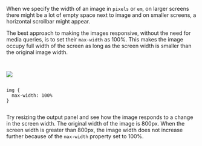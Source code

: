 When we specify the width of
an image in `pixels` or `em`,
on larger screens there might
be a lot of empty space next
to image and on smaller screens,
a horizontal scrollbar might appear.

The best approach to making the
images responsive, without the need
for media queries, is to set their
`max-width` as 100%. This makes the
image occupy full width of the screen
as long as the screen width is
smaller than the original image width.

<Editor lang="css">
<code>
<panel lang="html">
<img src="mumbai-02.jpg" />
</panel>
<panel lang="css">
img {
  max-width: 100%
}
</panel>
</code>
</Editor>

Try resizing the output panel
and
see how the image responds to
a change in the screen width.
The original width of the image
is 800px. When the screen width
is greater than 800px, the image
width does not increase further
because of the `max-width` property
set to 100%.